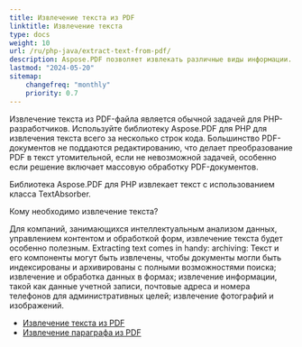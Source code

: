 ```yaml
---
title: Извлечение текста из PDF
linktitle: Извлечение текста
type: docs
weight: 10
url: /ru/php-java/extract-text-from-pdf/
description: Aspose.PDF позволяет извлекать различные виды информации. Этот раздел содержит статьи по извлечению текста из PDF-документов с использованием Aspose.PDF для PHP.
lastmod: "2024-05-20"
sitemap:
    changefreq: "monthly"
    priority: 0.7
---
```


Извлечение текста из PDF-файла является обычной задачей для PHP-разработчиков. Используйте библиотеку Aspose.PDF для PHP для извлечения текста всего за несколько строк кода. Большинство PDF-документов не поддаются редактированию, что делает преобразование PDF в текст утомительной, если не невозможной задачей, особенно если решение включает массовую обработку PDF-документов.

Библиотека Aspose.PDF для PHP извлекает текст с использованием класса TextAbsorber.

Кому необходимо извлечение текста?

Для компаний, занимающихся интеллектуальным анализом данных, управлением контентом и обработкой форм, извлечение текста будет особенно полезным.
 Extracting text comes in handy: archiving: Текст и его компоненты могут быть извлечены, чтобы документы могли быть индексированы и архивированы с полными возможностями поиска; извлечение и обработка данных в формах; извлечение информации, такой как данные учетной записи, почтовые адреса и номера телефонов для административных целей; извлечение фотографий и изображений.

- [Извлечение текста из PDF](/pdf/ru/php-java/extract-text-from-all-pdf/)
- [Извлечение параграфа из PDF](/pdf/ru/php-java/extract-paragraph-from-pdf/)